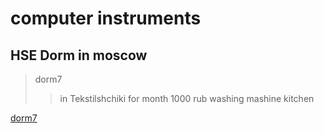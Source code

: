 # computer instruments
## HSE Dorm in moscow

> dorm7
>> in Tekstilshchiki
>> for month 1000 rub
>> washing mashine
>> kitchen

[dorm7](https://www.hse.ru/dormitory/saratov/)

